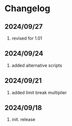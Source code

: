 # Changelog
  
## 2024/09/27  
1. revised for 1.01  

## 2024/09/24  
1. added alternative scripts  

## 2024/09/21  
1. added limit break multiplier  

## 2024/09/18  
1. init. release  



